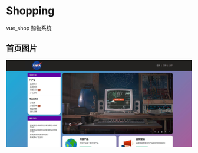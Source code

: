 # Shopping
vue_shop
购物系统
## 首页图片
![image](https://github.com/Tierney2009/Shopping/blob/master/image/a.jpg)
